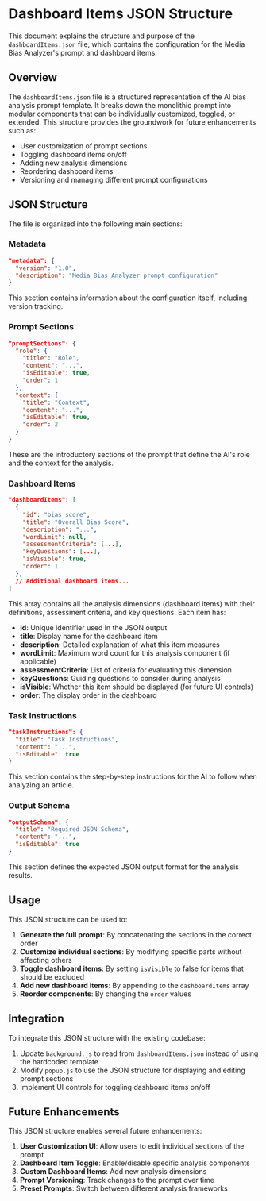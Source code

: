 # Dashboard Items JSON Structure

This document explains the structure and purpose of the `dashboardItems.json` file, which contains the configuration for the Media Bias Analyzer's prompt and dashboard items.

## Overview

The `dashboardItems.json` file is a structured representation of the AI bias analysis prompt template. It breaks down the monolithic prompt into modular components that can be individually customized, toggled, or extended. This structure provides the groundwork for future enhancements such as:

- User customization of prompt sections
- Toggling dashboard items on/off
- Adding new analysis dimensions
- Reordering dashboard items
- Versioning and managing different prompt configurations

## JSON Structure

The file is organized into the following main sections:

### Metadata

```json
"metadata": {
  "version": "1.0",
  "description": "Media Bias Analyzer prompt configuration"
}
```

This section contains information about the configuration itself, including version tracking.

### Prompt Sections

```json
"promptSections": {
  "role": {
    "title": "Role",
    "content": "...",
    "isEditable": true,
    "order": 1
  },
  "context": {
    "title": "Context",
    "content": "...",
    "isEditable": true,
    "order": 2
  }
}
```

These are the introductory sections of the prompt that define the AI's role and the context for the analysis.

### Dashboard Items

```json
"dashboardItems": [
  {
    "id": "bias_score",
    "title": "Overall Bias Score",
    "description": "...",
    "wordLimit": null,
    "assessmentCriteria": [...],
    "keyQuestions": [...],
    "isVisible": true,
    "order": 1
  },
  // Additional dashboard items...
]
```

This array contains all the analysis dimensions (dashboard items) with their definitions, assessment criteria, and key questions. Each item has:

- **id**: Unique identifier used in the JSON output
- **title**: Display name for the dashboard item
- **description**: Detailed explanation of what this item measures
- **wordLimit**: Maximum word count for this analysis component (if applicable)
- **assessmentCriteria**: List of criteria for evaluating this dimension
- **keyQuestions**: Guiding questions to consider during analysis
- **isVisible**: Whether this item should be displayed (for future UI controls)
- **order**: The display order in the dashboard

### Task Instructions

```json
"taskInstructions": {
  "title": "Task Instructions",
  "content": "...",
  "isEditable": true
}
```

This section contains the step-by-step instructions for the AI to follow when analyzing an article.

### Output Schema

```json
"outputSchema": {
  "title": "Required JSON Schema",
  "content": "...",
  "isEditable": true
}
```

This section defines the expected JSON output format for the analysis results.

## Usage

This JSON structure can be used to:

1. **Generate the full prompt**: By concatenating the sections in the correct order
2. **Customize individual sections**: By modifying specific parts without affecting others
3. **Toggle dashboard items**: By setting `isVisible` to false for items that should be excluded
4. **Add new dashboard items**: By appending to the `dashboardItems` array
5. **Reorder components**: By changing the `order` values

## Integration

To integrate this JSON structure with the existing codebase:

1. Update `background.js` to read from `dashboardItems.json` instead of using the hardcoded template
2. Modify `popup.js` to use the JSON structure for displaying and editing prompt sections
3. Implement UI controls for toggling dashboard items on/off

## Future Enhancements

This JSON structure enables several future enhancements:

1. **User Customization UI**: Allow users to edit individual sections of the prompt
2. **Dashboard Item Toggle**: Enable/disable specific analysis components
3. **Custom Dashboard Items**: Add new analysis dimensions
4. **Prompt Versioning**: Track changes to the prompt over time
5. **Preset Prompts**: Switch between different analysis frameworks
